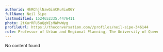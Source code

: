 ```yaml
---
authorid: 4hRChjlNawGimCKu4iwO6Y
fullName: Neil Sipe
lastmodified: 1524652335.4476411
photo: 2tXurRFU5uQgWIsMWMwWyg
profileUrl: https://theconversation.com//profiles/neil-sipe-346144
role: Professor of Urban and Regional Planning, The University of Queensland
---
```

No content found